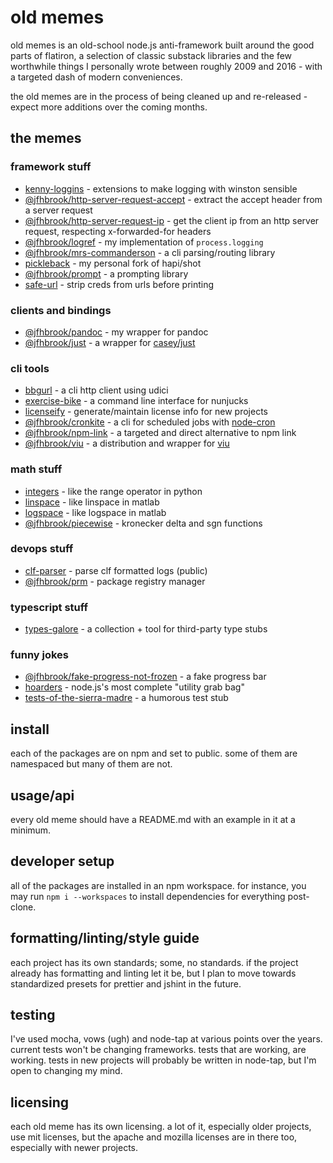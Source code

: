 # old memes

old memes is an old-school node.js anti-framework built around the good parts
of flatiron, a selection of classic substack libraries and the few worthwhile
things I personally wrote between roughly 2009 and 2016 - with a targeted
dash of modern conveniences.

the old memes are in the process of being cleaned up and re-released - expect
more additions over the coming months.

## the memes

### framework stuff

* [kenny-loggins](./kenny-loggins) - extensions to make logging with winston sensible
* [@jfhbrook/http-server-request-accept](./http-server-request-accept) - extract the accept header from a server request
* [@jfhbrook/http-server-request-ip](./http-server-request-ip) - get the client ip from an http server request, respecting x-forwarded-for headers
* [@jfhbrook/logref](./logref) - my implementation of `process.logging`
* [@jfhbrook/mrs-commanderson](./mrs-commanderson) - a cli parsing/routing library
* [pickleback](https://github.com/jfhbrook/pickleback) - my personal fork of hapi/shot
* [@jfhbrook/prompt](./prompt) - a prompting library
* [safe-url](./safe-url) - strip creds from urls before printing

### clients and bindings

* [@jfhbrook/pandoc](./pandoc) - my wrapper for pandoc
* [@jfhbrook/just](./just) - a wrapper for [casey/just](https://github.com/casey/just)

### cli tools

* [bbgurl](./bbgurl) - a cli http client using udici
* [exercise-bike](./exercise-bike) - a command line interface for nunjucks
* [licenseify](./licenseify) - generate/maintain license info for new projects
* [@jfhbrook/cronkite](./cronkite) - a cli for scheduled jobs with [node-cron](https://npm.im/node-cron)
* [@jfhbrook/npm-link](./npm-link) - a targeted and direct alternative to npm link
* [@jfhbrook/viu](./viu) - a distribution and wrapper for [viu](https://crates.io/crates/viu)

### math stuff

* [integers](./integers) - like the range operator in python
* [linspace](./linspace) - like linspace in matlab
* [logspace](./logspace) - like logspace in matlab
* [@jfhbrook/piecewise](./piecewise) - kronecker delta and sgn functions

### devops stuff

* [clf-parser](./clf-parser) - parse clf formatted logs (public)
* [@jfhbrook/prm](./prm) - package registry manager

### typescript stuff

* [types-galore](https://github.com/jfhbrook/types-galore) - a collection + tool for third-party type stubs

### funny jokes

* [@jfhbrook/fake-progress-not-frozen](./fake-progress-not-frozen) - a fake progress bar
* [hoarders](https://github.com/jfhbrook/hoarders) - node.js's most complete "utility grab bag"
* [tests-of-the-sierra-madre](./tests-of-the-sierra-madre) - a humorous test stub

## install

each of the packages are on npm and set to public. some of them are
namespaced but many of them are not.

## usage/api

every old meme should have a README.md with an example in it at a minimum.

## developer setup

all of the packages are installed in an npm workspace. for instance, you may run
`npm i --workspaces` to install dependencies for everything post-clone.

## formatting/linting/style guide

each project has its own standards; some, no standards. if the project already
has formatting and linting let it be, but I plan to move towards standardized
presets for prettier and jshint in the future.

## testing

I've used mocha, vows (ugh) and node-tap at various points over the years.
current tests won't be changing frameworks. tests that are working, are
working. tests in new projects will probably be written in node-tap, but I'm
open to changing my mind.

## licensing

each old meme has its own licensing. a lot of it, especially older projects,
use mit licenses, but the apache and mozilla licenses are in there too,
especially with newer projects.
